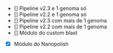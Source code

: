 - [] Pipeline v2.3 e 1 genoma só
- [] Pipeline v2.2 e 1 genoma só
- [] Pipeline v2.3 com mais de 1 genoma
- [] Pipeline v2.2 com mais de 1 genoma
- [] Módulo do custom blast
- [x] Módulo do Nanopolish
